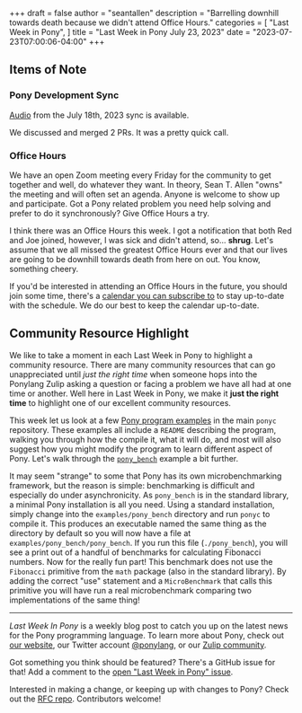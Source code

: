 +++
draft = false
author = "seantallen"
description = "Barrelling downhill towards death because we didn't attend Office Hours."
categories = [
    "Last Week in Pony",
]
title = "Last Week in Pony July 23, 2023"
date = "2023-07-23T07:00:06-04:00"
+++

## Items of Note

### Pony Development Sync

[Audio](https://sync-recordings.ponylang.io/r/2023_07_18.m4a) from the July 18th, 2023 sync is available.

We discussed and merged 2 PRs. It was a pretty quick call.

### Office Hours

We have an open Zoom meeting every Friday for the community to get together and well, do whatever they want. In theory, Sean T. Allen "owns" the meeting and will often set an agenda. Anyone is welcome to show up and participate. Got a Pony related problem you need help solving and prefer to do it synchronously? Give Office Hours a try.

I think there was an Office Hours this week. I got a notification that both Red and Joe joined, however, I was sick and didn't attend, so... **shrug**. Let's assume that we all missed the greatest Office Hours ever and that our lives are going to be downhill towards death from here on out. You know, something cheery.

If you'd be interested in attending an Office Hours in the future, you should join some time, there's a [calendar you can subscribe to](https://calendar.google.com/calendar/ical/4465e68ae24131ae00461a40893f2637a2c9ac510e311a44ff78680e2f183ce3%40group.calendar.google.com/public/basic.ics) to stay up-to-date with the schedule. We do our best to keep the calendar up-to-date.

## Community Resource Highlight

We like to take a moment in each Last Week in Pony to highlight a community resource. There are many community resources that can go unappreciated until _just the right time_ when someone hops into the Ponylang Zulip asking a question or facing a problem we have all had at one time or another. Well here in Last Week in Pony, we make it **just the right time** to highlight one of our excellent community resources.

This week let us look at a few [Pony program examples](https://github.com/ponylang/ponyc/tree/e0ead702cccbd97fec53ade927e940e9c13cd763/examples) in the main `ponyc` repository. These examples all include a `README` describing the program, walking you through how the compile it, what it will do, and most will also suggest how you might modify the program to learn different aspect of Pony. Let's walk through the [`pony_bench`](https://github.com/ponylang/ponyc/tree/e0ead702cccbd97fec53ade927e940e9c13cd763/examples/pony_bench) example a bit further.

It may seem "strange" to some that Pony has its own microbenchmarking framework, but the reason is simple: benchmarking is difficult and especially do under asynchronicity. As `pony_bench` is in the standard library, a minimal Pony installation is all you need. Using a standard installation, simply change into the `examples/pony_bench` directory and run `ponyc` to compile it. This produces an executable named the same thing as the directory by default so you will now have a file at `examples/pony_bench/pony_bench`. If you run this file (`./pony_bench`), you will see a print out of a handful of benchmarks for calculating Fibonacci numbers. Now for the really fun part! This benchmark does not use the `Fibonacci` primitive from the `math` package (also in the standard library). By adding the correct "use" statement and a `MicroBenchmark` that calls this primitive you will have run a real microbenchmark comparing two implementations of the same thing!

---

_Last Week In Pony_ is a weekly blog post to catch you up on the latest news for the Pony programming language. To learn more about Pony, check out [our website](https://ponylang.io), our Twitter account [@ponylang](https://twitter.com/ponylang), or our [Zulip community](https://ponylang.zulipchat.com).

Got something you think should be featured? There's a GitHub issue for that! Add a comment to the [open "Last Week in Pony" issue](https://github.com/ponylang/ponylang.github.io/issues?q=is%3Aissue+is%3Aopen+label%3Alast-week-in-pony).

Interested in making a change, or keeping up with changes to Pony? Check out the [RFC repo](https://github.com/ponylang/rfcs). Contributors welcome!

